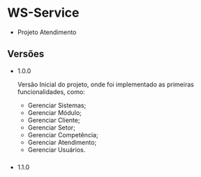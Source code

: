 # WS-Service
- Projeto Atendimento


## Versões

- 1.0.0 

    Versão Inicial do projeto, onde foi implementado as primeiras funcionalidades, como:
    - Gerenciar Sistemas;
    - Gerenciar Módulo;
    - Gerenciar Cliente;
    - Gerenciar Setor;
    - Gerenciar Competência;
    - Gerenciar Atendimento;
    - Gerenciar Usuários.


###

- 1.1.0
